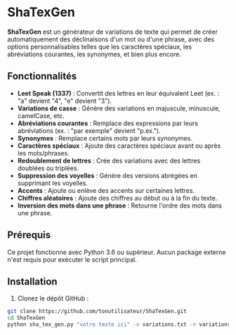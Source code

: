 # ShaTexGen

**ShaTexGen** est un générateur de variations de texte qui permet de créer automatiquement des déclinaisons d'un mot ou d'une phrase, avec des options personnalisables telles que les caractères spéciaux, les abréviations courantes, les synonymes, et bien plus encore.

## Fonctionnalités

- **Leet Speak (1337)** : Convertit des lettres en leur équivalent Leet (ex. : "a" devient "4", "e" devient "3").
- **Variations de casse** : Génère des variations en majuscule, minuscule, camelCase, etc.
- **Abréviations courantes** : Remplace des expressions par leurs abréviations (ex. : "par exemple" devient "p.ex.").
- **Synonymes** : Remplace certains mots par leurs synonymes.
- **Caractères spéciaux** : Ajoute des caractères spéciaux avant ou après les mots/phrases.
- **Redoublement de lettres** : Crée des variations avec des lettres doublées ou triplées.
- **Suppression des voyelles** : Génère des versions abrégées en supprimant les voyelles.
- **Accents** : Ajoute ou enlève des accents sur certaines lettres.
- **Chiffres aléatoires** : Ajoute des chiffres au début ou à la fin du texte.
- **Inversion des mots dans une phrase** : Retourne l'ordre des mots dans une phrase.

## Prérequis

Ce projet fonctionne avec Python 3.6 ou supérieur. Aucun package externe n'est requis pour exécuter le script principal.

## Installation

1. Clonez le dépôt GitHub :

```bash
git clone https://github.com/tonutilisateur/ShaTexGen.git
cd ShaTexGen
python sha_tex_gen.py "votre texte ici" -o variations.txt -n variations